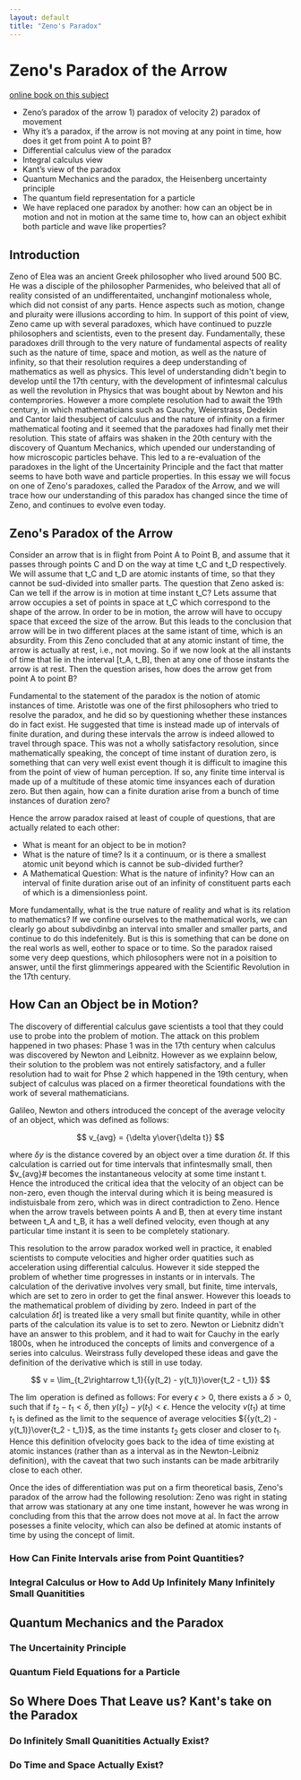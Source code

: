 ```yaml
---
layout: default
title: "Zeno's Paradox"
---
```


# Zeno's Paradox of the Arrow

 [online book on this subject](https://srdas.github.io/DLBook2/)


- Zeno’s paradox of the arrow 1) paradox of velocity 2) paradox of movement 
- Why it’s a paradox, if the arrow is not moving at any point in time, how does it get from point A to point B?
- Differential calculus view of the paradox 
- Integral calculus view
- Kant’s view of the paradox 
- Quantum Mechanics and the paradox, the Heisenberg uncertainty principle 
- The quantum field representation for a particle 
- We have replaced one paradox by another: how can an object be in motion and not in motion at the same time to, how can an object exhibit both particle and wave like properties?


## Introduction

Zeno of Elea was an ancient Greek philosopher who lived around 500 BC. He was a disciple of the philosopher Parmenides, who beleived that all of reality consisted of an undifferentaited, unchanginf motionaless whole, which did not consist of any parts. Hence  aspects such as motion, change and pluraity were illusions according to him. In support of this point of view, Zeno came up with several paradoxes, which have continued to puzzle philosophers and scientists, even to the present day. Fundamentally, these paradoxes drill through to the very nature of fundamental aspects of reality such as the nature of time, space and motion, as well as the nature of infinity, so that their resolution requires a deep understanding of mathematics as well as physics. This level of understanding didn't begin to develop until the 17th century, with the development of infintesmal calculus as well the revolution in Physics that was bought about by Newton and his contemprories. However a more complete resolution had to await the 19th century, in which mathematicians such as Cauchy, Weierstrass, Dedekin and Cantor laid thesubject of calculus and the nature of infinity on a firmer mathematical footing and it seemed that the paradoxes had finally met their resolution. This state of affairs was shaken in the 20th century with the discovery of Quantum Mechanics, which upended our understanding of how microscopic particles  behave. This led to a re-evaluation of the paradoxes in the light of the Uncertainity Principle and the fact that matter seems to have both wave and particle properties. In this essay we will focus on one of Zeno's paradoxes, called the Paradox of the Arrow, and we will trace how our understanding of this paradox has changed since the time of Zeno, and continues to evolve even today. 

## Zeno's Paradox of the Arrow

Consider an arrow that is in flight from Point A to Point B, and assume that it passes through points C and D on the way at time t_C and t_D respectively. We will assume that t_C and t_D are atomic instants of time, so that they cannot be sud-divided into smaller parts. The question that Zeno asked is: Can we tell if the arrow is in motion at time instant t_C? Lets assume that arrow occupies a set of points in space at t_C which correspond to the shape of the arrow. In order to be in motion, the arrow will have to occupy space that exceed the size of the arrow. But this leads to the conclusion that arrow will be in two different places at the same istant of time, which is an absurdity. From this Zeno concluded that at any atomic instant of time, the arrow is actually at rest, i.e., not moving. So if we now look at the all instants of time that lie in the interval [t_A, t_B], then at any one of those instants the arrow is at rest. Then the question arises, how does the arrow get from point A to point B?

Fundamental to the statement of the paradox is the notion of atomic instances of time. Aristotle was one of the first philosophers who tried to resolve the paradox, and he did so by questioning whether these instances do in fact exist. He suggested that time is instead made up of intervals of finite duration, and during these intervals the arrow is indeed allowed to travel through space. This was not a wholly satisfactory resolution, since mathematically speaking, the concept of time instant of duration zero, is something that can very well exist event though it is difficult to imagine this from the point of view of human perception. If so, any finite time interval is made up of a multitude of these atomic time insyances each of duration zero. But then again, how can a finite duration arise from a bunch of time instances of duration zero?

Hence the arrow paradox raised at least of couple of questions, that are actually related to each other:

- What is meant for an object to be in motion?
- What is the nature of time? Is it a continuum, or is there a smallest atomic unit beyond which is cannot be sub-divided further?
- A Mathematical Question: What is the nature of infinity? How can an interval of finite duration arise out of an infinity of constituent parts each of which is a dimensionless point.

More fundamentally, what is the true nature of reality and what is its relation to mathematics? If we confine ourselves to the mathematical worls, we can clearly go about subdivdinbg an interval into smaller and smaller parts, and continue to do this indefenitely. But is this is something that can be done on the real worls as well, eother to space or to time. So the paradox raised some very deep questions, which philosophers were not in a poisition to answer, until the first glimmerings appeared with the Scientific Revolution in the 17th century.

## How Can an Object be in Motion?

The discovery of differential calculus gave scientists a tool that they could use to probe into the problem of motion. The attack on this problem happened in two phases: Phase 1 was in the 17th century when calculus was discovered by Newton and Leibnitz. However as we explainn below, their solution to the problem was not entirely satisfactory, and a fuller resolution had to wait for Phse 2 which happened in the 19th century, when subject of calculus was placed on a firmer theoretical foundations with the work of several mathematicians.

Galileo, Newton and others introduced the concept of the average velocity of an object, which was defined as follows:

$$ v_{avg} = {\delta y\over{\delta t}} $$

where $\delta y$ is the distance covered by an object over a time duration $\delta t$. If this calculation is carried out for time intervals that infintesmally small, then $v_{avg}# becomes the instantaneous velocity at some time instant t. Hence the introduced the critical idea that the velocity of an object can be non-zero, even though the interval during which it is being measured is indistuisbale from zero, which was in direct contradiction to Zeno. Hence when the arrow travels between points A and B, then at every time instant between t_A and t_B, it has a well defined velocity, even though at any particular time instant it is seen to be completely stationary.

This resolution to the arrow paradox worked well in practice, it enabled scientists to compute velocities and higher order quatities such as acceleration using differential calculus. However it side stepped the problem of whether time progresses in instants or in intervals. The calculation of the derivative involves very small, but finite, time intervals, which are set to zero in order to get the final answer. However this loeads to the mathematical problem of dividing by zero. Indeed in part of the calculation $\delta t]$ is treated like a very small but finite quantity, while in other parts of the calculation its value is to set to zero. Newton or Liebnitz didn't have an answer to this problem, and it had to wait for Cauchy in the early 1800s, when he introduced the concepts of limits and convergence of a series into calculus. Weirstrass fully developed these ideas and gave the definition of the derivative which is still in use today.

$$ v = \lim_{t_2\rightarrow t_1}{{y(t_2) - y(t_1)}\over{t_2 - t_1}}  $$

The $\lim$ operation is defined as follows: For every $\epsilon >0$, there exists a $\delta >0$, such that if $t_2 - t_1 < \delta$, then $y(t_2) - y(t_1) < \epsilon$. Hence the velocity $v(t_1)$ at time $t_1$ is defined as the limit to the sequence of average velocities ${{y(t_2) - y(t_1)}\over{t_2 - t_1}}$, as the time instants $t_2$ gets closer and closer to $t_1$. Hence this definition ofvelocity goes back to the idea of time existing at atomic instances (rather than as a interval as in the Newton-Leibniz definition), with the caveat that two such instants can be made arbitrarily close to each other. 

Once the ides of differentiation was put on a firm theoretical basis, Zeno's paradox of the arrow had the following resolution: Zeno was right in stating that arrow was stationary at any one time instant, however he was wrong in concluding from this that the arrow does not move at al. In fact the arrow posesses a finite velocity, which can also be defined at atomic instants of time by using the concept of limit. 

### How Can Finite Intervals arise from Point Quantities?



### Integral Calculus or How to Add Up Infinitely Many Infinitely Small Quanitities


## Quantum Mechanics and the Paradox

### The Uncertainity Principle




### Quantum Field Equations for a Particle




## So Where Does That Leave us? Kant's take on the Paradox

### Do Infinitely Small Quanitities Actually Exist?

### Do Time and Space Actually Exist?
